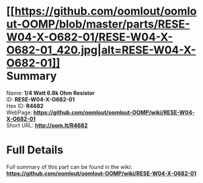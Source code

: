 
[[https://github.com/oomlout/oomlout-OOMP/blob/master/parts/RESE-W04-X-O682-01/RESE-W04-X-O682-01_420.jpg|alt=RESE-W04-X-O682-01]]     
Summary
=================
  
Name: __1/4 Watt 6.8k Ohm Resistor__    
ID: __RESE-W04-X-O682-01__   
Hex ID: __R4682__   
WebPage: __https://github.com/oomlout/oomlout-OOMP/wiki/RESE-W04-X-O682-01__   
Short URL: __http://oom.lt/R4682__   

Full Details
==========================
Full summary of this part can be found in the wiki:   
__https://github.com/oomlout/oomlout-OOMP/wiki/RESE-W04-X-O682-01__    

